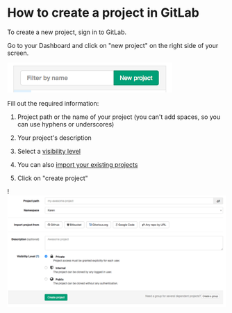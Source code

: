 # How to create a project in GitLab

To create a new project, sign in to GitLab.

Go to your Dashboard and click on "new project" on the right side of your screen.

![Create a project](basicsimages/new_project.png)

Fill out the required information:

1. Project path or the name of your project (you can't add spaces, so you can use hyphens or underscores)

1. Your project's description

1. Select a [visibility level](https://gitlab.com/help/public_access/public_access)

1. You can also [import your existing projects](http://docs.gitlab.com/ce/workflow/importing/README.html)

1. Click on "create project"

!![Project information](basicsimages/project_info.png)
